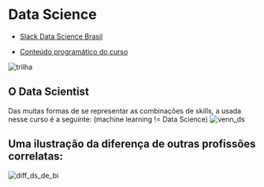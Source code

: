# Data Science

- [Slack Data Science Brasil](https://join.slack.com/t/ds-dh-brasil/shared_invite/enQtNDAzOTUyODk0MTYyLTc0MWVjMDRkN2NhMjUxYzc4ODViYjBjYmVkNzQ1MjA0NmY3ODUzYjBiMDA5ZDg0M2NmMWQ2MzdjNGI0NTU2YWQ)

- [Conteúdo programático do curso](https://realtimeboard.com/app/board/o9J_kyGju10=/)

![trilha](http://nirvacana.com/thoughts/wp-content/uploads/2018/01/RoadToDataScientist1.png)

## O Data Scientist

Das muitas formas de se representar as combinações de skills, a usada nesse curso é a seguinte:
(machine learning != Data Science)
![venn_ds](https://cdn-images-1.medium.com/max/1600/1*WvOnZ27TdPUbJfa9q21QJw.png)


## Uma ilustração da diferença de outras profissões correlatas:

![diff_ds_de_bi](https://i.ibb.co/vdxR1hM/0.png)



